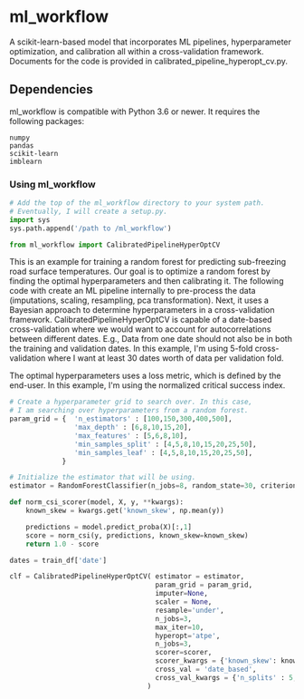 # ml_workflow
A scikit-learn-based model that incorporates ML pipelines, hyperparameter optimization, and calibration all within a cross-validation framework. Documents for the code is provided in calibrated_pipeline_hyperopt_cv.py. 



## Dependencies 

ml_workflow is compatible with Python 3.6 or newer.  It requires the following packages:

```
numpy 
pandas
scikit-learn
imblearn
```

### Using ml_workflow 
```python
# Add the top of the ml_workflow directory to your system path. 
# Eventually, I will create a setup.py. 
import sys
sys.path.append('/path to /ml_workflow')

from ml_workflow import CalibratedPipelineHyperOptCV
```

This is an example for training a random forest for predicting sub-freezing road surface temperatures. 
Our goal is to optimize a random forest by finding the optimal hyperparameters and then calibrating it. 
The following code with create an ML pipeline internally to pre-process the data (imputations, scaling, 
resampling, pca transformation). Next, it uses a Bayesian approach to determine hyperparameters in a 
cross-validation framework. CalibratedPipelineHyperOptCV is capable of a date-based cross-validation 
where we would want to account for autocorrelations between different dates. E.g., Data from one date 
should not also be in both the training and validation dates. In this example, I'm using 5-fold cross-validation
where I want at least 30 dates worth of data per validation fold. 

The optimal hyperparameters uses a loss metric, which is defined by the end-user. In this example, 
I'm using the normalized critical success index. 


```python
# Create a hyperparameter grid to search over. In this case, 
# I am searching over hyperparameters from a random forest. 
param_grid = {  'n_estimators' : [100,150,300,400,500], 
                'max_depth' : [6,8,10,15,20],
                'max_features' : [5,6,8,10],
                'min_samples_split' : [4,5,8,10,15,20,25,50],
                'min_samples_leaf' : [4,5,8,10,15,20,25,50],
             }

# Initialize the estimator that will be using.
estimator = RandomForestClassifier(n_jobs=8, random_state=30, criterion = 'entropy', class_weight = 'balanced') 

def norm_csi_scorer(model, X, y, **kwargs):
    known_skew = kwargs.get('known_skew', np.mean(y))

    predictions = model.predict_proba(X)[:,1]
    score = norm_csi(y, predictions, known_skew=known_skew)
    return 1.0 - score

dates = train_df['date']

clf = CalibratedPipelineHyperOptCV( estimator = estimator,  
                                    param_grid = param_grid,
                                    imputer=None, 
                                    scaler = None,
                                    resample='under',
                                    n_jobs=3,
                                    max_iter=10,
                                    hyperopt='atpe', 
                                    n_jobs=3,
                                    scorer=scorer, 
                                    scorer_kwargs = {'known_skew': known_skew}, 
                                    cross_val = 'date_based', 
                                    cross_val_kwargs = {'n_splits' : 5, 'dates' : dates, 'valid_size' : 30},
                                  )
```
